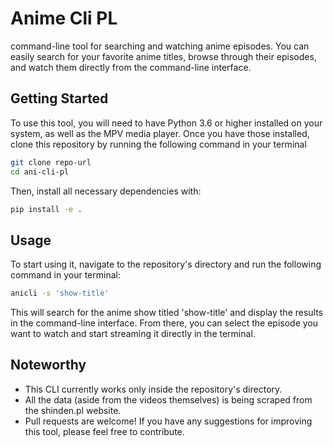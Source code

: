 # Anime Cli PL
command-line tool for searching and watching anime episodes. You can easily search for your favorite anime titles, browse through their episodes, and watch them directly from the command-line interface.


## Getting Started
To use this tool, you will need to have Python 3.6 or higher installed on your system, as well as the MPV media player. Once you have those installed, clone this repository by running the following command in your terminal
```bash
git clone repo-url
cd ani-cli-pl
```

Then, install all necessary dependencies with:
```bash
pip install -e .
```

## Usage
To start using it, navigate to the repository's directory and run the following command in your terminal:
```bash
anicli -s 'show-title'
```
This will search for the anime show titled 'show-title' and display the results in the command-line interface. From there, you can select the episode you want to watch and start streaming it directly in the terminal.

## Noteworthy
- This CLI currently works only inside the repository's directory.
- All the data (aside from the videos themselves) is being scraped from the shinden.pl website.
- Pull requests are welcome! If you have any suggestions for improving this tool, please feel free to contribute.